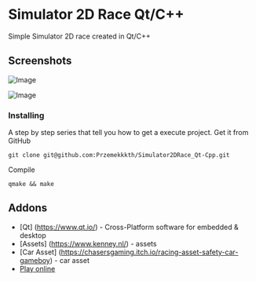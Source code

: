 # Simulator 2D Race Qt/C++
Simple Simulator 2D race created in Qt/C++

## Screenshots

![Image](https://user-images.githubusercontent.com/28188300/174646318-f5e754ee-ab78-4272-add7-78ac3a2f987f.png)

![Image](https://user-images.githubusercontent.com/28188300/174646319-d9011a15-e327-45af-b8b5-83f129f6fa55.png)

### Installing
A step by step series  that tell you how to get a execute project.
Get it from GitHub
```
git clone git@github.com:Przemekkkth/Simulator2DRace_Qt-Cpp.git
```
Compile
```
qmake && make
```
## Addons
* [Qt] (https://www.qt.io/) - Cross-Platform software for embedded & desktop
* [Assets] (https://www.kenney.nl/) - assets
* [Car Asset] (https://chasersgaming.itch.io/racing-asset-safety-car-gameboy) - car asset
* [Play online](https://przemekkkth.github.io/assets/games/outrun/index.html)
